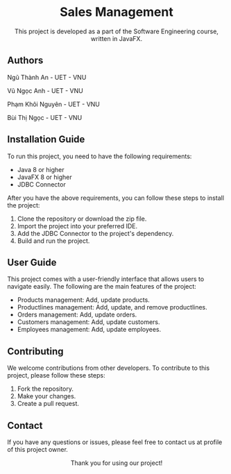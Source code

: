 <h1 align="center">Sales Management</h1>

<p align="center">This project is developed as a part of the Software Engineering course, written in JavaFX.</p>
<h2> Authors</h2>
<p> Ngũ Thành An - UET - VNU</p>
<p> Vũ Ngọc Anh - UET - VNU</p>
<p> Phạm Khôi Nguyên - UET - VNU</p>
<p> Bùi Thị Ngọc - UET - VNU</p>

<h2>Installation Guide</h2>

<p>To run this project, you need to have the following requirements:</p>

<ul>
  <li>Java 8 or higher</li>
  <li>JavaFX 8 or higher</li>
  <li>JDBC Connector</li>
</ul>

<p>After you have the above requirements, you can follow these steps to install the project:</p>

<ol>
  <li>Clone the repository or download the zip file.</li>
  <li>Import the project into your preferred IDE.</li>
  <li>Add the JDBC Connector to the project's dependency.</li>
  <li>Build and run the project.</li>
</ol>

<h2>User Guide</h2>

<p>This project comes with a user-friendly interface that allows users to navigate easily. The following are the main features of the project:</p>

<ul>
  <li>Products management: Add, update products.</li>
  <li>Productlines management: Add, update, and remove productlines.</li>
  <li>Orders management: Add, update orders.</li>
  <li>Customers management: Add, update customers.</li>
  <li>Employees management: Add, update employees.</li>
</ul>

<h2>Contributing</h2>

<p>We welcome contributions from other developers. To contribute to this project, please follow these steps:</p>

<ol>
  <li>Fork the repository.</li>
  <li>Make your changes.</li>
  <li>Create a pull request.</li>
</ol>

<h2>Contact</h2>

<p>If you have any questions or issues, please feel free to contact us at profile of this project owner.</p>

<p align="center">Thank you for using our project!</p>
